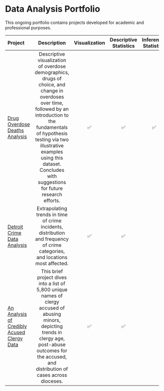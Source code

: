 # Data Analysis Portfolio

This ongoing portfolio contains projects developed for academic and professional purposes.


| Project | Description | Visualization | Descriptive Statistics | Inferential Statistics | 
| :--- | :---: | :---: | :---: | :---: |
| [Drug Overdose Deaths Analysis](https://github.com/Skye80/Data-Analysis-Portfolio/blob/master/Drug%20Overdose%20Deaths%20-checkpoint.ipynb) | Descriptive visualization of overdose demographics, drugs of choice, and change in overdoses over time, followed by an introduction to the fundamentals of hypothesis testing via two illustrative examples using this dataset. Concludes with suggestions for future research efforts. | ✅ | ✅ | ✅ |
| [Detroit Crime Data Analysis](https://github.com/Skye80/Data-Analysis-Portfolio/blob/master/Detroit%20Crime%20Data%20Analysis-checkpoint.ipynb) | Extrapolating trends in time of crime incidents, distribution and frequency of crime categories, and locations most affected. | ✅ | ✅ | |
| [An Analysis of Credibly Acused Clergy Data](https://github.com/Skye80/Data-Analysis-Portfolio/blob/master/Analysis%20of%20Credibly%20Accused%20Clergy%20Data.ipynb) | This brief project dives into a list of 5,800 unique names of clergy accused of abusing minors, depicting trends in clergy age, post-abuse outcomes for the accused, and distribution of cases across dioceses. | ✅ | ✅ | |
